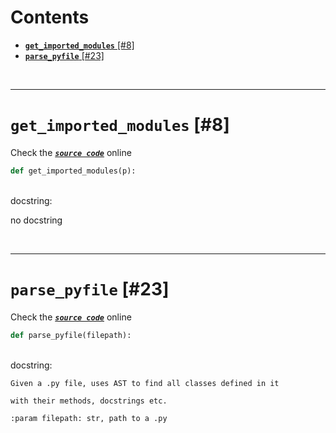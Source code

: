 



Contents
========

* [**`get_imported_modules`** [#8]](#get_imported_modules-8)
* [**`parse_pyfile`** [#23]](#parse_pyfile-23)


&nbsp;

--------
# **`get_imported_modules`** [#8]
  
Check the [***``source code``***](https://github.com/FedeClaudi/pydoc2md/blob/master/pydoc2md/utils/parse.py#L8) online

```python
def get_imported_modules(p):
```

&nbsp;  
docstring:

no docstring

&nbsp;

--------
# **`parse_pyfile`** [#23]
  
Check the [***``source code``***](https://github.com/FedeClaudi/pydoc2md/blob/master/pydoc2md/utils/parse.py#L23) online

```python
def parse_pyfile(filepath):
```

&nbsp;  
docstring:

```text
Given a .py file, uses AST to find all classes defined in it

with their methods, docstrings etc.

:param filepath: str, path to a .py

```